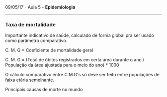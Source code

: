09/05/17 - Aula 5 - **Epidemiologia**

---

### Taxa de mortalidade

Importante indicativo de saúde, calculado de forma global pra ser usado como parâmetro comparativo.

C. M. G = Coeficiente de mortalidade geral

C. M. G = \(Total de óbitos registrados em certa área durante o ano / População da área ajustada para o meio do ano\) \* 1000

O cálculo comparativo entre C.M.G's só deve ser feito entre populações de faixa etária semelhante.

Principais causas de morte no mundo

